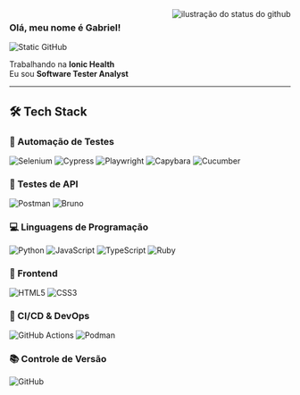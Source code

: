 <img align='right' src="https://github-readme-stats.vercel.app/api?username=gabrielucasantos&show_icons=true&title_color=00D9FF&text_color=ffffff&icon_color=00D9FF&bg_color=0d1117&cache_seconds=2300" alt="ilustração do status do github">

### Olá, meu nome é Gabriel!

<img src="https://img.shields.io/static/v1?label=Overview&message=GABRIEL&color=0d1117&style=for-the-badge&logo=GitHub" alt="Static GitHub">

<p>Trabalhando na <strong>Ionic Health</strong><br/> Eu sou <strong>Software Tester Analyst</strong></p>

---

## 🛠️ Tech Stack

<div align="left">

### 🎯 Automação de Testes
<img src="https://img.shields.io/badge/Selenium-43B02A?style=for-the-badge&logo=selenium&logoColor=white" alt="Selenium" />
<img src="https://img.shields.io/badge/Cypress-17202C?style=for-the-badge&logo=cypress&logoColor=white" alt="Cypress" />
<img src="https://img.shields.io/badge/Playwright-45ba4b?style=for-the-badge&logo=playwright&logoColor=white" alt="Playwright" />
<img src="https://img.shields.io/badge/Capybara-4A4A4A?style=for-the-badge&logo=capybara&logoColor=white" alt="Capybara" />
<img src="https://img.shields.io/badge/Cucumber-23D96C?style=for-the-badge&logo=cucumber&logoColor=white" alt="Cucumber" />

### 🔧 Testes de API
<img src="https://img.shields.io/badge/Postman-FF6C37?style=for-the-badge&logo=postman&logoColor=white" alt="Postman" />
<img src="https://img.shields.io/badge/Bruno-FFA500?style=for-the-badge&logo=bruno&logoColor=white" alt="Bruno" />

### 💻 Linguagens de Programação
<img src="https://img.shields.io/badge/Python-3776AB?style=for-the-badge&logo=python&logoColor=white" alt="Python" />
<img src="https://img.shields.io/badge/JavaScript-F7DF1E?style=for-the-badge&logo=javascript&logoColor=black" alt="JavaScript" />
<img src="https://img.shields.io/badge/TypeScript-3178C6?style=for-the-badge&logo=typescript&logoColor=white" alt="TypeScript" />
<img src="https://img.shields.io/badge/Ruby-CC342D?style=for-the-badge&logo=ruby&logoColor=white" alt="Ruby" />

### 🎨 Frontend
<img src="https://img.shields.io/badge/HTML5-E34F26?style=for-the-badge&logo=html5&logoColor=white" alt="HTML5" />
<img src="https://img.shields.io/badge/CSS3-1572B6?style=for-the-badge&logo=css3&logoColor=white" alt="CSS3" />

### 🚀 CI/CD & DevOps
<img src="https://img.shields.io/badge/GitHub_Actions-2088FF?style=for-the-badge&logo=github-actions&logoColor=white" alt="GitHub Actions" />
<img src="https://img.shields.io/badge/Podman-892CA0?style=for-the-badge&logo=podman&logoColor=white" alt="Podman" />

### 📚 Controle de Versão
<img src="https://img.shields.io/badge/GitHub-100000?style=for-the-badge&logo=github&logoColor=white" alt="GitHub" />

</div>

